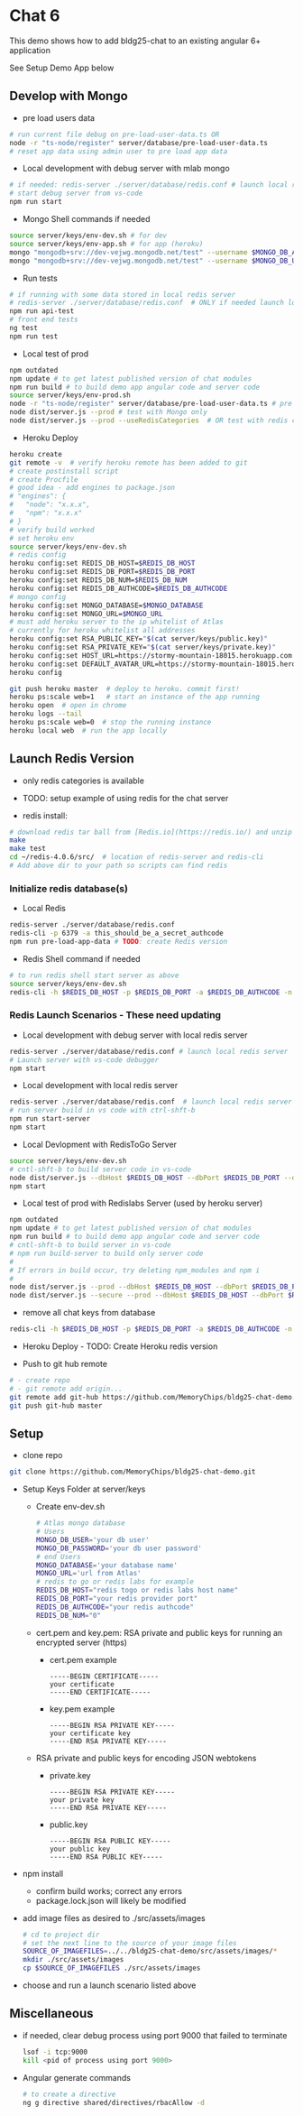 # Chat 6

This demo shows how to add bldg25-chat to an existing angular 6+ application

See Setup Demo App below

## Develop with Mongo

- pre load users data

```bash
# run current file debug on pre-load-user-data.ts OR
node -r "ts-node/register" server/database/pre-load-user-data.ts
# reset app data using admin user to pre load app data
```

- Local development with debug server with mlab mongo

```bash
# if needed: redis-server ./server/database/redis.conf # launch local redis server
# start debug server from vs-code
npm run start
```

- Mongo Shell commands if needed

```bash
source server/keys/env-dev.sh # for dev
source server/keys/env-app.sh # for app (heroku)
mongo "mongodb+srv://dev-vejwg.mongodb.net/test" --username $MONGO_DB_ADMIN_USER -p $MONGO_DB_ADMIN_PASSWORD
mongo "mongodb+srv://dev-vejwg.mongodb.net/test" --username $MONGO_DB_USER -p $MONGO_DB_PASSWORD
```

- Run tests

```bash
# if running with some data stored in local redis server
# redis-server ./server/database/redis.conf  # ONLY if needed launch local redis server
npm run api-test
# front end tests
ng test
npm run test
```

- Local test of prod

```bash
npm outdated
npm update # to get latest published version of chat modules
npm run build # to build demo app angular code and server code
source server/keys/env-prod.sh
node -r "ts-node/register" server/database/pre-load-user-data.ts # pre load data if desired for prod
node dist/server.js --prod # test with Mongo only
node dist/server.js --prod --useRedisCategories  # OR test with redis categories
```

- Heroku Deploy

```bash
heroku create
git remote -v  # verify heroku remote has been added to git
# create postinstall script
# create Procfile
# good idea - add engines to package.json
# "engines": {
#   "node": "x.x.x",
#   "npm": "x.x.x"
# }
# verify build worked
# set heroku env
source server/keys/env-dev.sh
# redis config
heroku config:set REDIS_DB_HOST=$REDIS_DB_HOST
heroku config:set REDIS_DB_PORT=$REDIS_DB_PORT
heroku config:set REDIS_DB_NUM=$REDIS_DB_NUM
heroku config:set REDIS_DB_AUTHCODE=$REDIS_DB_AUTHCODE
# mongo config
heroku config:set MONGO_DATABASE=$MONGO_DATABASE
heroku config:set MONGO_URL=$MONGO_URL
# must add heroku server to the ip whitelist of Atlas
# currently for heroku whitelist all addresses
heroku config:set RSA_PUBLIC_KEY="$(cat server/keys/public.key)"
heroku config:set RSA_PRIVATE_KEY="$(cat server/keys/private.key)"
heroku config:set HOST_URL=https://stormy-mountain-18015.herokuapp.com
heroku config:set DEFAULT_AVATAR_URL=https://stormy-mountain-18015.herokuapp.com/assets/default-gravatar.jpg
heroku config

git push heroku master  # deploy to heroku. commit first!
heroku ps:scale web=1   # start an instance of the app running
heroku open  # open in chrome
heroku logs --tail
heroku ps:scale web=0  # stop the running instance
heroku local web  # run the app locally
```

## Launch Redis Version

- only redis categories is available
- TODO: setup example of using redis for the chat server

- redis install:

```bash
# download redis tar ball from [Redis.io](https://redis.io/) and unzip
make
make test
cd ~/redis-4.0.6/src/  # location of redis-server and redis-cli
# Add above dir to your path so scripts can find redis
```

### Initialize redis database(s)

- Local Redis

```bash
redis-server ./server/database/redis.conf
redis-cli -p 6379 -a this_should_be_a_secret_authcode
npm run pre-load-app-data # TODO: create Redis version
```

- Redis Shell command if needed

```bash
# to run redis shell start server as above
source server/keys/env-dev.sh
redis-cli -h $REDIS_DB_HOST -p $REDIS_DB_PORT -a $REDIS_DB_AUTHCODE -n $REDIS_DB_NUM
```

### Redis Launch Scenarios - These need updating

- Local development with debug server with local redis server

```bash
redis-server ./server/database/redis.conf # launch local redis server
# Launch server with vs-code debugger
npm start
```

- Local development with local redis server

```bash
redis-server ./server/database/redis.conf  # launch local redis server
# run server build in vs code with ctrl-shft-b
npm run start-server
npm start
```

- Local Devlopment with RedisToGo Server

```bash
source server/keys/env-dev.sh
# cntl-shft-b to build server code in vs-code
node dist/server.js --dbHost $REDIS_DB_HOST --dbPort $REDIS_DB_PORT --dbAuth $REDIS_DB_AUTHCODE -n $REDIS_DB_NUM
npm start
```

- Local test of prod with Redislabs Server (used by heroku server)

```bash
npm outdated
npm update # to get latest published version of chat modules
npm run build # to build demo app angular code and server code
# cntl-shft-b to build server in vs-code
# npm run build-server to build only server code
#
# If errors in build occur, try deleting npm_modules and npm i
#
node dist/server.js --prod --dbHost $REDIS_DB_HOST --dbPort $REDIS_DB_PORT --dbAuth $REDIS_DB_AUTHCODE -n $REDIS_DB_NUM
node dist/server.js --secure --prod --dbHost $REDIS_DB_HOST --dbPort $REDIS_DB_PORT --dbAuth $REDIS_DB_AUTHCODE -n $REDIS_DB_NUM
```

- remove all chat keys from database

```bash
redis-cli -h $REDIS_DB_HOST -p $REDIS_DB_PORT -a $REDIS_DB_AUTHCODE -n $REDIS_DB_NUM KEYS chat* | xargs redis-cli -h $REDIS_DB_HOST -p $REDIS_DB_PORT -a $REDIS_DB_AUTHCODE -n $REDIS_DB_NUM DEL
```

- Heroku Deploy - TODO: Create Heroku redis version

- Push to git hub remote

```bash
# - create repo
# - git remote add origin...
git remote add git-hub https://github.com/MemoryChips/bldg25-chat-demo.git
git push git-hub master
```

## Setup

- clone repo

```bash
git clone https://github.com/MemoryChips/bldg25-chat-demo.git
```

- Setup Keys Folder at server/keys

  - Create env-dev.sh

    ```bash
    # Atlas mongo database
    # Users
    MONGO_DB_USER='your db user'
    MONGO_DB_PASSWORD='your db user password'
    # end Users
    MONGO_DATABASE='your database name'
    MONGO_URL='url from Atlas'
    # redis to go or redis labs for example
    REDIS_DB_HOST="redis togo or redis labs host name"
    REDIS_DB_PORT="your redis provider port"
    REDIS_DB_AUTHCODE="your redis authcode"
    REDIS_DB_NUM="0"
    ```

  - cert.pem and key.pem: RSA private and public keys for running an encrypted server (https)

    - cert.pem example

      ```text
      -----BEGIN CERTIFICATE-----
      your certificate
      -----END CERTIFICATE-----
      ```

    - key.pem example

      ```text
      -----BEGIN RSA PRIVATE KEY-----
      your certificate key
      -----END RSA PRIVATE KEY-----
      ```

  - RSA private and public keys for encoding JSON webtokens

    - private.key

      ```text
      -----BEGIN RSA PRIVATE KEY-----
      your private key
      -----END RSA PRIVATE KEY-----
      ```

    - public.key

      ```text
      -----BEGIN RSA PUBLIC KEY-----
      your public key
      -----END RSA PUBLIC KEY-----
      ```

- npm install

  - confirm build works; correct any errors
  - package.lock.json will likely be modified

- add image files as desired to ./src/assets/images

  ```bash
  # cd to project dir
  # set the next line to the source of your image files
  SOURCE_OF_IMAGEFILES=../../bldg25-chat-demo/src/assets/images/*
  mkdir ./src/assets/images
  cp $SOURCE_OF_IMAGEFILES ./src/assets/images
  ```

- choose and run a launch scenario listed above

## Miscellaneous

- if needed, clear debug process using port 9000 that failed to terminate

  ```bash
  lsof -i tcp:9000
  kill <pid of process using port 9000>
  ```

- Angular generate commands

  ```bash
  # to create a directive
  ng g directive shared/directives/rbacAllow -d
  ```

